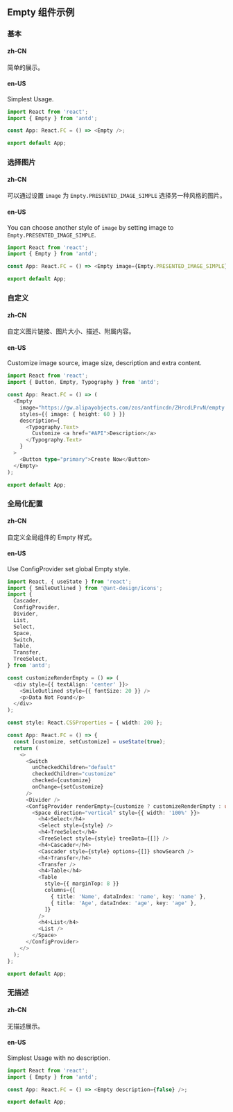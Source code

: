 ## Empty 组件示例

### 基本

#### zh-CN

简单的展示。

#### en-US

Simplest Usage.

```typescript
import React from 'react';
import { Empty } from 'antd';

const App: React.FC = () => <Empty />;

export default App;

```

### 选择图片

#### zh-CN

可以通过设置 `image` 为 `Empty.PRESENTED_IMAGE_SIMPLE` 选择另一种风格的图片。

#### en-US

You can choose another style of `image` by setting image to `Empty.PRESENTED_IMAGE_SIMPLE`.

```typescript
import React from 'react';
import { Empty } from 'antd';

const App: React.FC = () => <Empty image={Empty.PRESENTED_IMAGE_SIMPLE} />;

export default App;

```

### 自定义

#### zh-CN

自定义图片链接、图片大小、描述、附属内容。

#### en-US

Customize image source, image size, description and extra content.

```typescript
import React from 'react';
import { Button, Empty, Typography } from 'antd';

const App: React.FC = () => (
  <Empty
    image="https://gw.alipayobjects.com/zos/antfincdn/ZHrcdLPrvN/empty.svg"
    styles={{ image: { height: 60 } }}
    description={
      <Typography.Text>
        Customize <a href="#API">Description</a>
      </Typography.Text>
    }
  >
    <Button type="primary">Create Now</Button>
  </Empty>
);

export default App;

```

### 全局化配置

#### zh-CN

自定义全局组件的 Empty 样式。

#### en-US

Use ConfigProvider set global Empty style.

```typescript
import React, { useState } from 'react';
import { SmileOutlined } from '@ant-design/icons';
import {
  Cascader,
  ConfigProvider,
  Divider,
  List,
  Select,
  Space,
  Switch,
  Table,
  Transfer,
  TreeSelect,
} from 'antd';

const customizeRenderEmpty = () => (
  <div style={{ textAlign: 'center' }}>
    <SmileOutlined style={{ fontSize: 20 }} />
    <p>Data Not Found</p>
  </div>
);

const style: React.CSSProperties = { width: 200 };

const App: React.FC = () => {
  const [customize, setCustomize] = useState(true);
  return (
    <>
      <Switch
        unCheckedChildren="default"
        checkedChildren="customize"
        checked={customize}
        onChange={setCustomize}
      />
      <Divider />
      <ConfigProvider renderEmpty={customize ? customizeRenderEmpty : undefined}>
        <Space direction="vertical" style={{ width: '100%' }}>
          <h4>Select</h4>
          <Select style={style} />
          <h4>TreeSelect</h4>
          <TreeSelect style={style} treeData={[]} />
          <h4>Cascader</h4>
          <Cascader style={style} options={[]} showSearch />
          <h4>Transfer</h4>
          <Transfer />
          <h4>Table</h4>
          <Table
            style={{ marginTop: 8 }}
            columns={[
              { title: 'Name', dataIndex: 'name', key: 'name' },
              { title: 'Age', dataIndex: 'age', key: 'age' },
            ]}
          />
          <h4>List</h4>
          <List />
        </Space>
      </ConfigProvider>
    </>
  );
};

export default App;

```

### 无描述

#### zh-CN

无描述展示。

#### en-US

Simplest Usage with no description.

```typescript
import React from 'react';
import { Empty } from 'antd';

const App: React.FC = () => <Empty description={false} />;

export default App;

```

